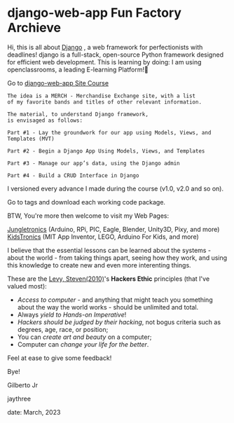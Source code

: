 # django-web-app Fun Factory Archieve
Hi, this is all about [Django](https://www.djangoproject.com/) , a web framework for perfectionists with deadlines!
django is a full-stack, open-source Python framework designed for efficient web development.
This is learning by doing: I am using openclassrooms, a leading E-learning Platform!:rocket:

Go to 
[django-web-app Site Course](https://openclassrooms.com/en/courses/6967196-create-a-web-application-with-django)
```	
The idea is a MERCH - Merchandise Exchange site, with a list 
of my favorite bands and titles of other relevant information.

The material, to understand Django framework,
is envisaged as follows:

Part #1 - Lay the groundwork for our app using Models, Views, and Templates (MVT)
	
Part #2 - Begin a Django App Using Models, Views, and Templates

Part #3 - Manage our app’s data, using the Django admin

Part #4 - Build a CRUD Interface in Django

```

I versioned every advance I made during the course (v1.0, v2.0 and so on).

Go to tags and download each working code package.

BTW, You're more then welcome to visit my Web Pages: 

 [Jungletronics](https://medium.com/jungletronics) (Arduino, RPi, PIC, Eagle, Blender, Unity3D, Pixy, and more) 
 [KidsTronics](https://medium.com/kidstronics) (MIT App Inventor, LEGO, Arduino For Kids, and more)
 
 I believe that the essential lessons can be learned about the systems - about the world - 
from taking things apart, seeing how they work, and using this knowledge to create new and even more interenting things.

These are the [Levy, Steven(2010)](https://www.amazon.com/Hackers-Computer-Revolution-Steven-Levy/dp/1449388396)'s **Hackers Ethic** principles (that I've valued most):
* *Access to computer* - and anything that might teach you something about the way the world works - should be unlimited and total.
* Always *yield to Hands-on Imperative*!
* *Hackers should be judged by their hacking*, not bogus criteria such as degrees, age, race, or position;
* You can *create art and beauty* on a computer;
* Computer can *change your life for the better*.

Feel at ease to give some feedback!

Bye!

Gilberto Jr

jaythree

date: March, 2023
